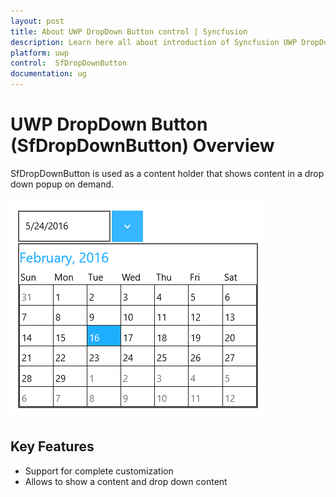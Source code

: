 ```yaml
---
layout: post
title: About UWP DropDown Button control | Syncfusion
description: Learn here all about introduction of Syncfusion UWP DropDown Button (SfDropDownButton) control, its elements and more.
platform: uwp
control:  SfDropDownButton
documentation: ug
---
```

# UWP DropDown Button (SfDropDownButton) Overview

SfDropDownButton is used as a content holder that shows content in a drop down popup on demand. 

![Overview of SfDropDownButton](Overview_images/uwp-dropdown-overview.png)


## Key Features

* Support for complete customization 
* Allows to show a content and drop down content

